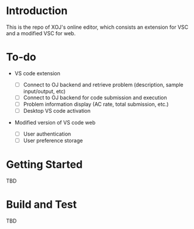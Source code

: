 # Introduction 
This is the repo of XOJ's online editor, which consists an extension for VSC and a modified VSC for web.

# To-do

* VS code extension

  - [ ] Connect to OJ backend and retrieve problem (description, sample input/output, etc)
  - [ ] Connect to OJ backend for code submission and execution
  - [ ] Problem information display (AC rate, total submission, etc.)
  - [ ] Desktop VS code activation
* Modified version of VS code web
  - [ ] User authentication
  - [ ] User preference storage

# Getting Started
TBD

# Build and Test
TBD

